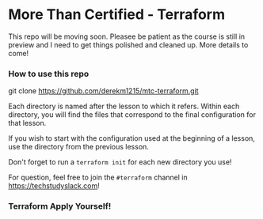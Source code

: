 # More Than Certified - Terraform

This repo will be moving soon. Pleasee be patient as the course is still in preview and I need to get things polished and cleaned up. More details to come! 

### How to use this repo

git clone https://github.com/derekm1215/mtc-terraform.git

Each directory is named after the lesson to which it refers. Within each directory, you will find the files that
correspond to the final configuration for that lesson.

If you wish to start with the configuration used at the beginning of a lesson, use the directory from the previous lesson. 

Don't forget to run a `terraform init` for each new directory you use! 

For question, feel free to join the  `#terraform` channel in https://techstudyslack.com!

### Terraform Apply Yourself! ###
